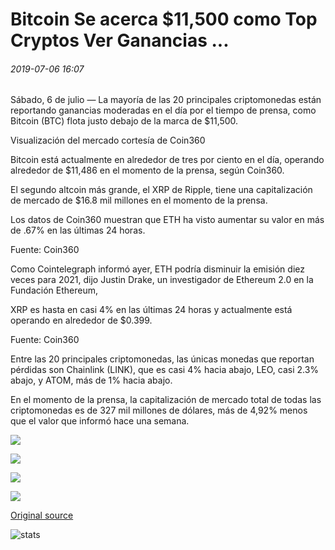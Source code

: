 # Bitcoin Se acerca $11,500 como Top Cryptos Ver Ganancias ...

###### 2019-07-06 16:07

Sábado, 6 de julio — La mayoría de las 20 principales criptomonedas están reportando ganancias moderadas en el día por el tiempo de prensa, como Bitcoin (BTC) flota justo debajo de la marca de $11,500.

Visualización del mercado cortesía de Coin360

Bitcoin está actualmente en alrededor de tres por ciento en el día, operando alrededor de $11,486 en el momento de la prensa, según Coin360.

El segundo altcoin más grande, el XRP de Ripple, tiene una capitalización de mercado de $16.8 mil millones en el momento de la prensa.

Los datos de Coin360 muestran que ETH ha visto aumentar su valor en más de .67% en las últimas 24 horas.

Fuente: Coin360

Como Cointelegraph informó ayer, ETH podría disminuir la emisión diez veces para 2021, dijo Justin Drake, un investigador de Ethereum 2.0 en la Fundación Ethereum,

XRP es hasta en casi 4% en las últimas 24 horas y actualmente está operando en alrededor de $0.399.

Fuente: Coin360

Entre las 20 principales criptomonedas, las únicas monedas que reportan pérdidas son Chainlink (LINK), que es casi 4% hacia abajo, LEO, casi 2.3% abajo, y ATOM, más de 1% hacia abajo.

En el momento de la prensa, la capitalización de mercado total de todas las criptomonedas es de 327 mil millones de dólares, más de 4,92% menos que el valor que informó hace una semana.

![](https://s3.cointelegraph.com/storage/uploads/view/b481dd5c207437938bbc0c35ac1a77af.png)

![](https://s3.cointelegraph.com/storage/uploads/view/edb4b0a76579013181acdc79083fbce8.png)

![](https://s3.cointelegraph.com/storage/uploads/view/d24ff3dbd8679086c20f8cb3062b94b6.png)

![](https://s3.cointelegraph.com/storage/uploads/view/7a45a930281467b4fe79260f27149df3.png)

[Original source](https://cointelegraph.com/news/bitcoin-approaches-11-500-as-top-cryptos-see-gains)

![stats](https://c.statcounter.com/11760860/0/a89fa40b/1/ "stats")